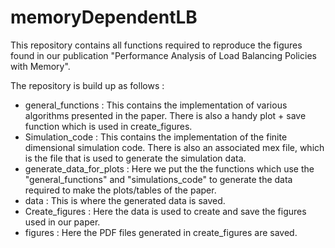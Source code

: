 # memoryDependentLB
This repository contains all functions required to reproduce the figures found in our publication "Performance Analysis of Load Balancing Policies with Memory".

The repository is build up as follows :

 - general_functions : This contains the implementation of various algorithms presented in the paper. There is also a handy plot + save function which is used in create_figures.
 - Simulation_code : This contains the implementation of the finite dimensional simulation code. There is also an associated mex file, which is the file that is used to generate the simulation data.
 - generate_data_for_plots : Here we put the the functions which use the "general_functions" and "simulations_code" to generate the data required to make the plots/tables of the paper.
 - data : This is where the generated data is saved.
 - Create_figures : Here the data is used to create and save the figures used in our paper.
 - figures : Here the PDF files generated in create_figures are saved.